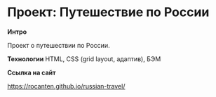 # Проект: Путешествие по России
**Интро**

Проект о путешествии по России.

**Технологии**
HTML, CSS (grid layout, адаптив), БЭМ

**Ссылка на сайт**

https://rocanten.github.io/russian-travel/
